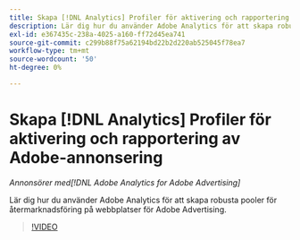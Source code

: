 ```yaml
---
title: Skapa [!DNL Analytics] Profiler för aktivering och rapportering av Adobe-annonsering
description: Lär dig hur du använder Adobe Analytics för att skapa robusta pooler för återmarknadsföring på webbplatser för Adobe Advertising.
exl-id: e367435c-238a-4025-a160-ff72d45ea741
source-git-commit: c299b88f75a62194bd22b2d220ab525045f78ea7
workflow-type: tm+mt
source-wordcount: '50'
ht-degree: 0%

---
```


# Skapa [!DNL Analytics] Profiler för aktivering och rapportering av Adobe-annonsering

*Annonsörer med[!DNL Adobe Analytics for Adobe Advertising]*

Lär dig hur du använder Adobe Analytics för att skapa robusta pooler för återmarknadsföring på webbplatser för Adobe Advertising.

>[!VIDEO](https://video.tv.adobe.com/v/33503)
